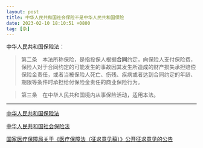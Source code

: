 ```yaml
---
layout: post
title: 中华人民共和国社会保险不是中华人民共和国保险
date: 2023-02-10 18:10:51 +0800
tag: [杂]
---
```


中华人民共和国保险法：

> 第二条　本法所称保险，是指投保人根据**合同**约定，向保险人支付保险费，保险人对于合同约定的可能发生的事故因其发生所造成的财产损失承担赔偿保险金责任，或者当被保险人死亡、伤残、疾病或者达到合同约定的年龄、期限等条件时承担给付保险金责任的商业保险行为。 

> 第三条　在中华人民共和国境内从事保险活动，适用本法。 

***

[中华人民共和国保险法](http://www.sdjj.gov.cn/djfg/gjflfg/201606/t20160601_11239109.htm)

[中华人民共和国社会保险法](http://www.npc.gov.cn/npc/c30834/201901/4a6c13e9f73541ffb2c1b5ee615174f5.shtml)

[国家医疗保障局关于《医疗保障法（征求意见稿）》公开征求意见的公告](http://www.gov.cn/xinwen/2021-06/16/content_5618310.htm)